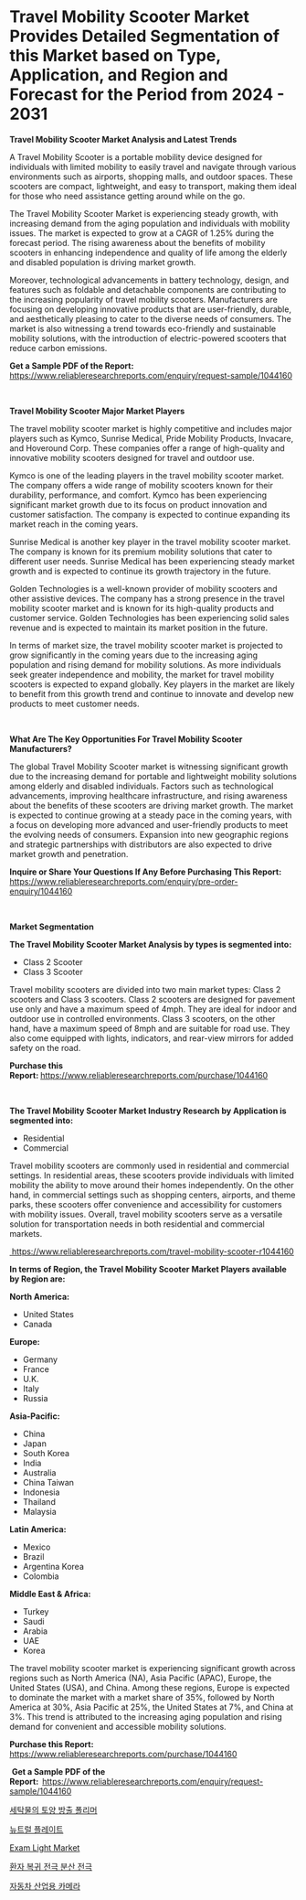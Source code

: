 <p><h1>Travel Mobility Scooter Market Provides Detailed Segmentation of this Market based on Type, Application, and Region and Forecast for the Period from 2024 - 2031</h1></p><p><strong>Travel Mobility Scooter Market Analysis and Latest Trends</strong></p>
<p><p>A Travel Mobility Scooter is a portable mobility device designed for individuals with limited mobility to easily travel and navigate through various environments such as airports, shopping malls, and outdoor spaces. These scooters are compact, lightweight, and easy to transport, making them ideal for those who need assistance getting around while on the go.</p><p>The Travel Mobility Scooter Market is experiencing steady growth, with increasing demand from the aging population and individuals with mobility issues. The market is expected to grow at a CAGR of 1.25% during the forecast period. The rising awareness about the benefits of mobility scooters in enhancing independence and quality of life among the elderly and disabled population is driving market growth.</p><p>Moreover, technological advancements in battery technology, design, and features such as foldable and detachable components are contributing to the increasing popularity of travel mobility scooters. Manufacturers are focusing on developing innovative products that are user-friendly, durable, and aesthetically pleasing to cater to the diverse needs of consumers. The market is also witnessing a trend towards eco-friendly and sustainable mobility solutions, with the introduction of electric-powered scooters that reduce carbon emissions.</p></p>
<p><strong>Get a Sample PDF of the Report:&nbsp;</strong> <a href="https://www.reliableresearchreports.com/enquiry/request-sample/1044160">https://www.reliableresearchreports.com/enquiry/request-sample/1044160</a></p>
<p>&nbsp;</p>
<p><strong>Travel Mobility Scooter Major Market Players</strong></p>
<p><p>The travel mobility scooter market is highly competitive and includes major players such as Kymco, Sunrise Medical, Pride Mobility Products, Invacare, and Hoveround Corp. These companies offer a range of high-quality and innovative mobility scooters designed for travel and outdoor use.  </p><p>Kymco is one of the leading players in the travel mobility scooter market. The company offers a wide range of mobility scooters known for their durability, performance, and comfort. Kymco has been experiencing significant market growth due to its focus on product innovation and customer satisfaction. The company is expected to continue expanding its market reach in the coming years.</p><p>Sunrise Medical is another key player in the travel mobility scooter market. The company is known for its premium mobility solutions that cater to different user needs. Sunrise Medical has been experiencing steady market growth and is expected to continue its growth trajectory in the future. </p><p>Golden Technologies is a well-known provider of mobility scooters and other assistive devices. The company has a strong presence in the travel mobility scooter market and is known for its high-quality products and customer service. Golden Technologies has been experiencing solid sales revenue and is expected to maintain its market position in the future.</p><p>In terms of market size, the travel mobility scooter market is projected to grow significantly in the coming years due to the increasing aging population and rising demand for mobility solutions. As more individuals seek greater independence and mobility, the market for travel mobility scooters is expected to expand globally. Key players in the market are likely to benefit from this growth trend and continue to innovate and develop new products to meet customer needs.</p></p>
<p>&nbsp;</p>
<p><strong>What Are The Key Opportunities For Travel Mobility Scooter Manufacturers?</strong></p>
<p><p>The global Travel Mobility Scooter market is witnessing significant growth due to the increasing demand for portable and lightweight mobility solutions among elderly and disabled individuals. Factors such as technological advancements, improving healthcare infrastructure, and rising awareness about the benefits of these scooters are driving market growth. The market is expected to continue growing at a steady pace in the coming years, with a focus on developing more advanced and user-friendly products to meet the evolving needs of consumers. Expansion into new geographic regions and strategic partnerships with distributors are also expected to drive market growth and penetration.</p></p>
<p><strong>Inquire or Share Your Questions If Any Before Purchasing This Report:</strong> <a href="https://www.reliableresearchreports.com/enquiry/pre-order-enquiry/1044160">https://www.reliableresearchreports.com/enquiry/pre-order-enquiry/1044160</a></p>
<p>&nbsp;</p>
<p><strong>Market Segmentation</strong></p>
<p><strong>The Travel Mobility Scooter Market Analysis by types is segmented into:</strong></p>
<p><ul><li>Class 2 Scooter</li><li>Class 3 Scooter</li></ul></p>
<p><p>Travel mobility scooters are divided into two main market types: Class 2 scooters and Class 3 scooters. Class 2 scooters are designed for pavement use only and have a maximum speed of 4mph. They are ideal for indoor and outdoor use in controlled environments. Class 3 scooters, on the other hand, have a maximum speed of 8mph and are suitable for road use. They also come equipped with lights, indicators, and rear-view mirrors for added safety on the road.</p></p>
<p><strong>Purchase this Report:&nbsp;</strong><a href="https://www.reliableresearchreports.com/purchase/1044160">https://www.reliableresearchreports.com/purchase/1044160</a></p>
<p>&nbsp;</p>
<p><strong>The Travel Mobility Scooter Market Industry Research by Application is segmented into:</strong></p>
<p><ul><li>Residential</li><li>Commercial</li></ul></p>
<p><p>Travel mobility scooters are commonly used in residential and commercial settings. In residential areas, these scooters provide individuals with limited mobility the ability to move around their homes independently. On the other hand, in commercial settings such as shopping centers, airports, and theme parks, these scooters offer convenience and accessibility for customers with mobility issues. Overall, travel mobility scooters serve as a versatile solution for transportation needs in both residential and commercial markets.</p></p>
<p><a href="https://www.reliableresearchreports.com/travel-mobility-scooter-r1044160">&nbsp;https://www.reliableresearchreports.com/travel-mobility-scooter-r1044160</a></p>
<p><strong>In terms of Region, the Travel Mobility Scooter Market Players available by Region are:</strong></p>
<p>
    <p> <strong> North America: </strong>
        <ul>
            <li>United States</li>
            <li>Canada</li>
        </ul>
        </p> 
    <p> <strong> Europe: </strong>
        <ul>
            <li>Germany</li>
            <li>France</li>
            <li>U.K.</li>
            <li>Italy</li>
            <li>Russia</li>
        </ul>
        </p> 
    <p> <strong> Asia-Pacific: </strong>
        <ul>
            <li>China</li>
            <li>Japan</li>
            <li>South Korea</li>
            <li>India</li>
            <li>Australia</li>
            <li>China Taiwan</li>
            <li>Indonesia</li>
            <li>Thailand</li>
            <li>Malaysia</li>
        </ul>
        </p> 
    <p> <strong> Latin America: </strong>
        <ul>
            <li>Mexico</li>
            <li>Brazil</li>
            <li>Argentina Korea</li>
            <li>Colombia</li>
        </ul>
        </p> 
    <p> <strong> Middle East & Africa: </strong>
        <ul>
            <li>Turkey</li>
            <li>Saudi</li>
            <li>Arabia</li>
            <li>UAE</li>
            <li>Korea</li>
        </ul>
    </p>
    </p>
<p><p>The travel mobility scooter market is experiencing significant growth across regions such as North America (NA), Asia Pacific (APAC), Europe, the United States (USA), and China. Among these regions, Europe is expected to dominate the market with a market share of 35%, followed by North America at 30%, Asia Pacific at 25%, the United States at 7%, and China at 3%. This trend is attributed to the increasing aging population and rising demand for convenient and accessible mobility solutions.</p></p>
<p><strong>Purchase this Report: </strong><a href="https://www.reliableresearchreports.com/purchase/1044160">https://www.reliableresearchreports.com/purchase/1044160</a></p>
<p>&nbsp;<strong>Get a Sample PDF of the Report:&nbsp;&nbsp;</strong><a href="https://www.reliableresearchreports.com/enquiry/request-sample/1044160">https://www.reliableresearchreports.com/enquiry/request-sample/1044160</a></p>
<p><strong></strong></p>
<p><p><a href="https://medium.com/@howaoole34545/%EC%84%B8%EA%B3%84-%EC%84%B8%ED%83%81-%EC%8B%9C%EC%9E%A5-%EB%B6%80%EB%AC%B8%EC%97%90%EC%84%9C%EC%9D%98-soil-release-polymer-%EC%9C%A0%ED%98%95-%EC%9D%91%EC%9A%A9-%EC%8B%9C%EC%9E%A5-%EC%B0%B8%EA%B0%80%EC%9E%90-%EC%A0%84%EB%9E%B5-%EC%A7%80%EC%97%AD%EB%B3%84-%EC%84%B1%EC%9E%A5-%EC%9D%B8%EC%82%AC%EC%9D%B4%ED%8A%B8-%EB%B0%8F-%EB%AF%B8%EB%9E%98-%EC%A0%84%EB%A7%9D-2024-2031-bb563982dab1">세탁물의 토양 방출 폴리머</a></p><p><a href="https://github.com/JosefaRice/Market-Research-Report-List-1/blob/main/9936320127159.md">뉴트럴 플레이트</a></p><p><a href="https://github.com/juancolorado15/Market-Research-Report-List-3/blob/main/exam-light-market.md">Exam Light Market</a></p><p><a href="https://github.com/xvz497517413/Market-Research-Report-List-2/blob/main/1964756127160.md">환자 복귀 전극 분산 전극</a></p><p><a href="https://medium.com/@danykakilback/2024%EB%85%84%EB%B6%80%ED%84%B0-2031%EB%85%84%EA%B9%8C%EC%A7%80-%EC%98%88%EC%B8%A1%EB%90%9C-%EC%9E%90%EB%8F%99%EC%B0%A8-%EC%82%B0%EC%97%85%EC%9A%A9-%EC%B9%B4%EB%A9%94%EB%9D%BC-%EC%8B%9C%EC%9E%A5-%EC%97%AD%ED%95%99%EA%B3%BC-%EC%84%B1%EC%9E%A5-%EB%8F%99%EB%A0%A5%EC%9D%84-%EB%B6%84%EC%84%9D%ED%95%A9%EB%8B%88%EB%8B%A4-a8fb56a86bef">자동차 산업용 카메라</a></p></p>
